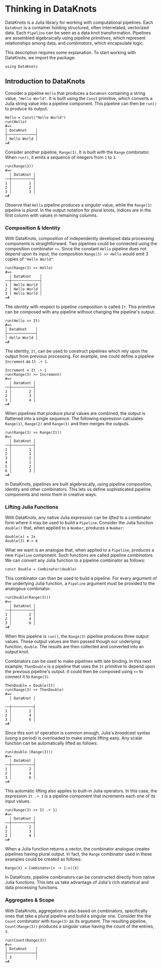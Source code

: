 # Thinking in DataKnots

DataKnots is a Julia library for working with computational pipelines.
Each `DataKnot` is a container holding structured, often interrelated,
vectorized data. Each `Pipeline` can be seen as a data knot
transformation. Pipelines are assembled algebraically using pipeline
*primitives*, which represent relationships among data, and
*combinators*, which encapsulate logic.

This description requires some explanation. To start working with
DataKnots, we import the package:

    using DataKnots

## Introduction to DataKnots

Consider a pipeline `Hello` that produces a `DataKnot` containing a
string value, `"Hello World"`. It is built using the `Const` primitive,
which converts a Julia string value into a pipeline component. This
pipeline can then be `run()` to produce its output.

    Hello = Const("Hello World")
    run(Hello)
    #=>
    │ DataKnot    │
    ├─────────────┤
    │ Hello World │
    =#

Consider another pipeline, `Range(3)`. It is built with the `Range`
combinator. When `run()`, it emits a sequence of integers from `1`
to `3`.

    run(Range(3))
    #=>
      │ DataKnot │
    ──┼──────────┤
    1 │        1 │
    2 │        2 │
    3 │        3 │
    =#

Observe that `Hello` pipeline produces a *singular* value, while the
`Range(3)` pipeline is *plural*. In the output notation for plural
knots, indices are in the first column with values in remaining columns.

### Composition & Identity

With DataKnots, composition of independently developed data processing
components is straightforward. Two pipelines could be connected using
the composition combinator `>>`. Since the constant `Hello` pipeline
does not depend upon its input, the composition `Range(3) >> Hello`
would emit 3 copies of `"Hello World"`.

    run(Range(3) >> Hello)
    #=>
      │ DataKnot    │
    ──┼─────────────┤
    1 │ Hello World │
    2 │ Hello World │
    3 │ Hello World │
    =#

The *identity* with respect to pipeline composition is called `It`.
This primitive can be composed with any pipeline without changing the
pipeline's output.

    run(Hello >> It)
    #=>
    │ DataKnot    │
    ├─────────────┤
    │ Hello World │
    =#

The identity, `It`, can be used to construct pipelines which rely upon
the output from previous processing. For example, one could define a
pipeline `Increment` as `It .+ 1`.

    Increment = It .+ 1
    run(Range(3) >> Increment)
    #=>
      │ DataKnot │
    ──┼──────────┤
    1 │        2 │
    2 │        3 │
    3 │        4 │
    =#

When pipelines that produce plural values are combined, the output is
flattened into a single sequence. The following expression calculates
`Range(1)`, `Range(2)` and `Range(3)` and then merges the outputs.

    run(Range(3) >> Range(It))
    #=>
      │ DataKnot │
    ──┼──────────┤
    1 │        1 │
    2 │        1 │
    3 │        2 │
    4 │        1 │
    5 │        2 │
    6 │        3 │
    =#

In DataKnots, pipelines are built algebraically, using pipeline
composition, identity and other combinators. This lets us define
sophisticated pipeline components and remix them in creative ways.

### Lifting Julia Functions

With DataKnots, any native Julia expression can be *lifted* to a
combinator form where it may be used to build a `Pipeline`. Consider
the Julia function `double()` that, when applied to a `Number`,
produces a `Number`:

    double(x) = 2x
    double(3) #-> 6

What we want is an analogue that, when applied to a `Pipeline`,
produces a new `Pipeline` component. Such functions are called pipeline
*combinators*. We can convert any Julia function to a pipeline
combinator as follows:

    const Double = Combinator(double)

This combinator can then be used to build a pipeline. For every
argument of the underlying Julia function, a `Pipeline` argument
must be provided to the analogous combinator.

    run(Double(Range(3)))
    #=>
      │ DataKnot │
    ──┼──────────┤
    1 │        2 │
    2 │        4 │
    3 │        6 │
    =#

When this pipeline is `run()`, the `Range(3)` pipeline produces three
output values. These output values are then passed though our
underlying function, `double`. The results are then collected and
converted into an output knot.

Combinators can be used to make pipelines with late binding. In this
next example, `ThenDouble` is a pipeline that uses the `It` primitive
to depend upon the previous pipeline's output. It could then be
composed using `>>` to connect it to `Range(3)`.

    ThenDouble = Double(It)
    run(Range(3) >> ThenDouble)
    #=>
      │ DataKnot │

    ──┼──────────┤
    1 │        2 │
    2 │        4 │
    3 │        6 │
    =#

Since this sort of operation is common enough, Julia's *broadcast*
syntax (using a period) is overloaded to make simple lifting easy.
Any scalar function can be automatically lifted as follows:

    run(double.(Range(3)))
    #=>
      │ DataKnot │
    ──┼──────────┤
    1 │        2 │
    2 │        4 │
    3 │        6 │
    =#

This automatic lifting also applies to built-in Julia operators.
In this case, the expression `It .+ 1` is a pipeline component that
increments each one of its input values.

    run(Range(3) >> It .+ 1)
    #=>
      │ DataKnot │
    ──┼──────────┤
    1 │        2 │
    2 │        3 │
    3 │        4 │
    =#

When a Julia function returns a vector, the combinator analogue creates
pipelines having plural output. In fact, the `Range` combinator used in
these examples could be created as follows:

    Range(X) = Combinator(x -> 1:x)(X)

In DataKnots, pipeline combinators can be constructed directly from
native Julia functions. This lets us take advantage of Julia's rich
statistical and data processing functions.

### Aggregates & Scope

With DataKnots, aggregation is also based on combinators, specifically
ones that take a plural pipeline and build a singular one. Consider the
the `Count` combinator with `Range(3)` as its argument. The resulting
pipeline, `Count(Range(3))` produces a singular value having the count
of the entries, `3`.

    run(Count(Range(3))
    #=>
    │ DataKnot    │
    ├─────────────┤
    │ 3           │
    =#


